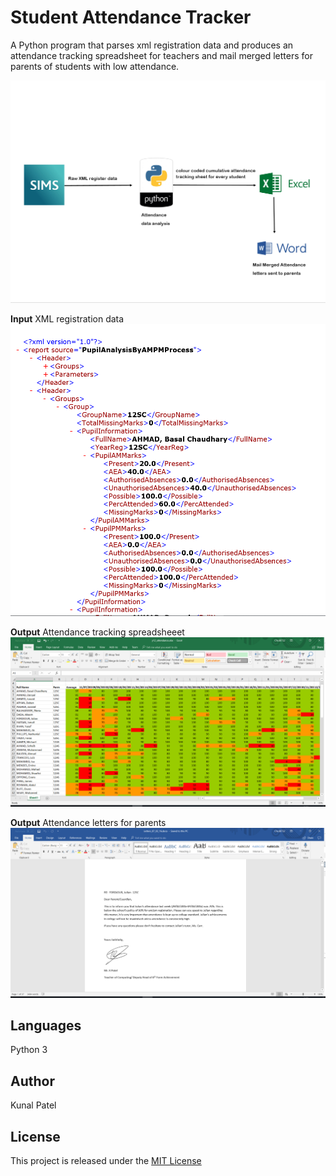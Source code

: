 # Student Attendance Tracker
A Python program that parses xml registration data and produces an attendance tracking spreadsheet for teachers and mail merged letters for parents of students with low attendance.

![Screenshot](https://github.com/kpatel122/Student-Attendance-Tracker/blob/master/Images/overview.jpg)

**Input** XML registration data
![Screenshot](https://github.com/kpatel122/Student-Attendance-Tracker/blob/master/Images/xml.png)

**Output** Attendance tracking spreadsheeet
![Screenshot](https://github.com/kpatel122/Student-Attendance-Tracker/blob/master/Images/excel.png)

**Output** Attendance letters for parents
![Screenshot](https://github.com/kpatel122/Student-Attendance-Tracker/blob/master/Images/letter.png)

## Languages
Python 3

## Author
Kunal Patel

## License
This project is released under the [MIT License](https://opensource.org/licenses/MIT) 

